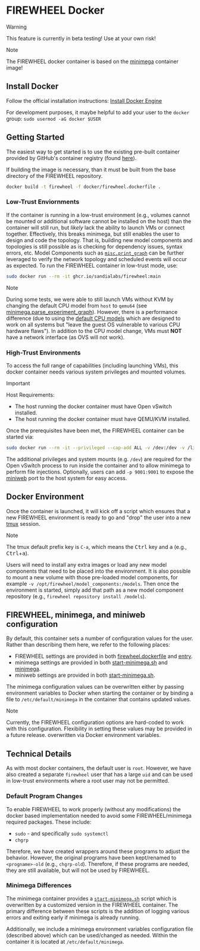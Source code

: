 # FIREWHEEL Docker

> [!WARNING]
> This feature is currently in beta testing! Use at your own risk! 

> [!NOTE]
> The FIREWHEEL docker container is based on the [minimega](https://github.com/sandia-minimega/minimega/) container image!

## Install Docker

Follow the official installation instructions: [Install Docker Engine](https://docs.docker.com/engine/install/)

For development purposes, it maybe helpful to add your user to the `docker` group: `sudo usermod -aG docker $USER`

## Getting Started
The easiest way to get started is to use the existing pre-built container provided by GitHub's container registry (found [here](https://github.com/sandialabs/firewheel/pkgs/container/firewheel/)).

If building the image is necessary, than it must be built from the base directory of the FIREWHEEL repository.

```bash
docker build -t firewheel -f docker/firewheel.dockerfile .
```

### Low-Trust Enviornments
If the container is running in a low-trust environment (e.g., volumes cannot be mounted or additional software cannot be installed on the host) than the container will still run, but _likely_ lack the ability to launch VMs or connect together.
Effectively, this breaks minimega, but still enables the user to design and code the topology.
That is, building new model components and topologies is still possible as is checking for dependency issues, syntax errors, etc.
Model Components such as [`misc.print_graph`](https://sandialabs.github.io/firewheel/model_components/misc.print_graph.html) can be further leveraged to verify the network topology and scheduled events will occur as expected.
To run the FIREWHEEL container in low-trust mode, use:

```bash
sudo docker run --rm -it ghcr.io/sandialabs/firewheel:main
```

> [!NOTE]
> During some tests, we were able to still launch VMs without KVM by changing the default CPU model from `host` to `qemu64` (see [minimega.parse_experiment_graph](https://github.com/sandialabs/firewheel_repo_base/blob/main/src/firewheel_repo_base/minimega/parse_experiment_graph/plugin.py#L53)).
> However, there is a performance difference (due to using the [default CPU models](https://www.qemu.org/docs/master/system/i386/cpu.html#default-x86-cpu-models) which are designed to work on all systems but "leave the guest OS vulnerable to various CPU hardware flaws").
> In addition to the CPU model change, VMs must **NOT** have a network interface (as OVS will not work).

### High-Trust Environments
To access the full range of capabilities (including launching VMs), this docker container needs various system privileges and mounted volumes.

> [!IMPORTANT] 
> Host Requirements:
> * The host running the docker container must have Open vSwitch installed.
> * The host running the docker container must have QEMU/KVM installed.

Once the prerequisites have been met, the FIREWHEEL container can be started via:

```bash
sudo docker run --rm -it --privileged --cap-add ALL -v /dev:/dev -v /lib/modules:/lib/modules:ro ghcr.io/sandialabs/firewheel:main
```

The additional privileges and system mounts (e.g. `/dev`) are required for the Open vSwitch process to run inside the container and to allow minimega to perform file injections.
Optionally, users can add `-p 9001:9001` to expose the [miniweb](https://sandialabs.github.io/firewheel/tutorials/router_tree.html#using-miniweb) port to the host system for easy access.

## Docker Environment
Once the container is launched, it will kick off a script which ensures that a new FIREWHEEL environment is ready to go and "drop" the user into a new [tmux](https://github.com/tmux/tmux/wiki) session.

> [!NOTE]
> The tmux default prefix key is `C-a`, which means the <kbd>Ctrl</kbd> key and <kbd>a</kbd> (e.g., <kbd>Ctrl</kbd>+<kbd>a</kbd>).

Users will need to install any extra images or load any new model components that need to be placed into the environment.
It is also possible to mount a new volume with those pre-loaded model components, for example `-v /opt/firewheel/model_components:/models`.
Then once the environment is started, simply add that path as a new model component repository (e.g., `firewheel repository install /models`).

## FIREWHEEL, minimega, and miniweb configuration

By default, this container sets a number of configuration values for the user.
Rather than describing them here, we refer to the following places:
* FIREWHEEL settings are provided in both [firewheel.dockerfile](./firewheel.dockerfile) and [entry](./fsroot/usr/local/bin/entry).
* minimega settings are provided in both [start-minimega.sh](./start-minimega.sh) and [minimega](./fsroot/etc/default/minimega).
* miniweb settings are provided in both [start-minimega.sh](./start-minimega.sh).

The minimega configuration values can be overwritten either by passing environment variables to Docker when starting the container or by binding a file to `/etc/default/minimega` in the container that contains updated values.

> [!NOTE]
> Currently, the FIREWHEEL configuration options are hard-coded to work with this configuration.
> Flexibility in setting these values may be provided in a future release.
>  overwritten via Docker environment variables.


## Technical Details
As with most docker containers, the default user is `root`.
However, we have also created a separate `firewheel` user that has a large `uid` and can be used in low-trust environments where a root user may not be permitted.

### Default Program Changes
To enable FIREWHEEL to work properly (without any modifications) the docker based implementation needed to avoid some FIREWHEEL/minimega required packages.
These include:
- `sudo` - and specifically `sudo systemctl`
- `chgrp`

Therefore, we have created wrappers around these programs to adjust the behavior.
However, the original programs have been kept/renamed to `<progname>-old` (e.g., `chgrp-old`).
Therefore, if these programs are needed, they are still available, but will not be used by FIREWHEEL.

### Minimega Differences
The minimega container provides a [`start-minimega.sh`](https://github.com/sandia-minimega/minimega/blob/master/docker/start-minimega.sh) script which is overwritten by a customized version in the FIREWHEEL container.
The primary difference between these scripts is the addition of logging various errors and exiting early if minimega is already running.

Additionally, we include a minimega environment variables configuration file (described above) which can be used/changed as needed.
Within the container it is located at `/etc/default/minimega`.

